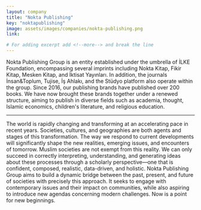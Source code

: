 ```yaml
---
layout: company
title: "Nokta Publishing"
key: "noktapublishing"
image: assets/images/companies/nokta-publishing.png
link: 

# For adding excerpt add <!--more--> and break the line
---
```

Nokta Publishing Group is an entity established under the umbrella of İLKE Foundation, encompassing several imprints including Nokta Kitap, Fikir Kitap, Mesken Kitap, and İktisat Yayınları. In addition, the journals İnsan&Toplum, Tujise, İş Ahlakı, and the Stüdyo platform also operate within the group.
Since 2016, our publishing brands have published over 200 books. We have now brought these brands together under a renewed structure, aiming to publish in diverse fields such as academia, thought, Islamic economics, children's literature, and religious education.
________________________________________
The world is rapidly changing and transforming at an accelerating pace in recent years. Societies, cultures, and geographies are both agents and stages of this transformation.
The way we respond to current developments will significantly shape the new realities, emerging issues, and encounters of tomorrow. Muslim societies are not exempt from this reality.
We can only succeed in correctly interpreting, understanding, and generating ideas about these processes through a scholarly perspective—one that is confident, composed, realistic, data-driven, and holistic.
Nokta Publishing Group aims to build a dynamic bridge between the past, present, and future of societies with precisely this approach. It seeks to engage with contemporary issues and their impact on communities, while also aspiring to introduce new agendas concerning modern challenges.
Now is a point for new beginnings.


<!--more-->
